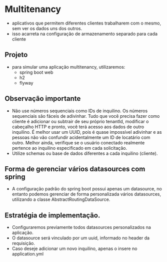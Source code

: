 # Multitenancy
- aplicativos que permitem diferentes clientes trabalharem com o mesmo, sem ver os dados uns dos outros.
- isso acarreta na configuração de armazenamento separado para cada cliente

## Projeto
- para simular uma aplicação multitenancy, utilizaremos:
  - spring boot web
  - h2
  - flyway

## Observação importante
- Não use números sequenciais como IDs de inquilino. Os números sequenciais são fáceis de adivinhar. Tudo que você precisa fazer como cliente é adicionar ou subtrair de seu próprio tenantId, modificar o cabeçalho HTTP e pronto, você terá acesso aos dados de outro inquilino. É melhor usar um UUID, pois é quase impossível adivinhar e as pessoas não vão confundir acidentalmente um ID de locatário com outro. Melhor ainda, verifique se o usuário conectado realmente pertence ao inquilino especificado em cada solicitação.
- Utilize schemas ou base de dados diferentes a cada inquilino (cliente).

## Forma de gerenciar vários datasources com spring
- A configuração padrão do spring boot possui apenas um datasource, no entanto podemos gerenciar de forma personalizada vários datasources, utilizando a classe AbstractRoutingDataSource.

## Estratégia de implementação.
- Configuraremos previamente todos datasources personalizados na aplicação.
- O datasource será vinculado por um uuid, informado no header da requisição.
- Caso deseje adicionar um novo inquilino, apenas o insere no application.yml
